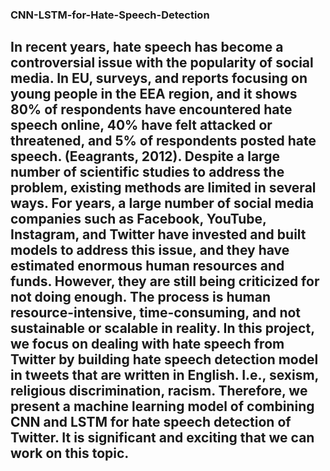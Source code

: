 ### CNN-LSTM-for-Hate-Speech-Detection
## In recent years, hate speech has become a controversial issue with the popularity of social media. In EU, surveys, and reports focusing on young people in the EEA region, and it shows 80% of respondents have encountered hate speech online, 40% have felt attacked or threatened, and 5% of respondents posted hate speech. (Eeagrants, 2012). Despite a large number of scientific studies to address the problem, existing methods are limited in several ways. For years, a large number of social media companies such as Facebook, YouTube, Instagram, and Twitter have invested and built models to address this issue, and they have estimated enormous human resources and funds. However, they are still being criticized for not doing enough. The process is human resource-intensive, time-consuming, and not sustainable or scalable in reality. In this project, we focus on dealing with hate speech from Twitter by building hate speech detection model in tweets that are written in English. I.e., sexism, religious discrimination, racism. Therefore, we present a machine learning model of combining CNN and LSTM for hate speech detection of Twitter. It is significant and exciting that we can work on this topic.
